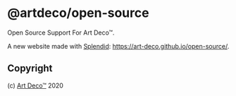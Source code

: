 # @artdeco/open-source

Open Source Support For Art Deco™.

A new website made with [Splendid][1]: https://art-deco.github.io/open-source/.

## Copyright

(c) [Art Deco™][2] 2020

[1]: https://www.npmjs.com/package/splendid
[2]: https://www.artd.eco